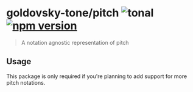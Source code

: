 # goldovsky-tone/pitch ![tonal](https://img.shields.io/badge/goldovsky-tone-pitch-yellow.svg?style=flat-square) [![npm version](https://img.shields.io/npm/v/goldovsky-tone/pitch.svg?style=flat-square)](https://www.npmjs.com/package/goldovsky-tone/pitch)

> A notation agnostic representation of pitch

## Usage

This package is only required if you're planning to add support for more pitch notations.
